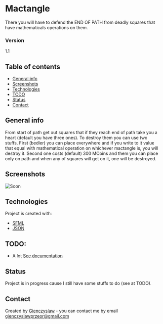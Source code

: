 # Mactangle
There you will have to defend the END OF PATH from deadly squares that have mathematicals operations on them.

### Version
1.1

## Table of contents
* [General info](#general-info)
* [Screenshots](#screenshots)
* [Technologies](#technologies)
* [TODO](#todo)
* [Status](#status)
* [Contact](#contact)

## General info
From start of path get out squares that if they reach end of path take you a heart (default you have three ones). To destroy them you can use two stuffs. First (bedler) you can place everywhere and if you write to it value that equal with mathematical operation on whichever mactangle is, you will destroy it. Second one costs (default) 300 MCoins and them you can place only on path and when any of squares will get on it, one will be destroyed.   

## Screenshots
![Soon]()

## Technologies
Project is created with:
* [SFML](https://www.sfml-dev.org/)
* [JSON](https://github.com/nlohmann/json/)
	
## TODO:
* A lot [See documentation](Documentation.md)

## Status
Project is in progress cause I still have some stuffs to do (see at TODO).

## Contact
Created by [Gienczyslaw](https://github.com/Gienczyslaw) - you can contact me by email gienczyslawprzeor@gmail.com